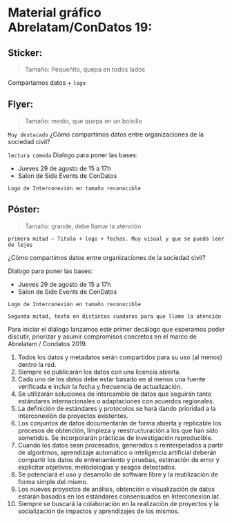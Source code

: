 # Material gráfico Abrelatam/ConDatos 19:

## Sticker: 
> Tamaño: Pequeñito, quepa en todos lados

Compartamos datos + ```logo```

## Flyer: 
> Tamaño: medio, que quepa en un bolsillo

```Muy destacado```
¿Cómo compartimos datos entre organizaciones de la sociedad civil? 

```lectura comoda```
Dialogo para poner las bases:
- Jueves 29 de agosto de 15 a 17h
- Salon de Side Events de ConDatos

```Logo de Interconexión en tamaño reconocible```

## Póster: 
> Tamaño: grande, debe llamar la atención

```primera mitad – Titulo + logo + fechas. Muy visual y que se pueda leer de lejos```

¿Cómo compartimos datos entre organizaciones de la sociedad civil?

Dialogo para poner las bases:
- Jueves 29 de agosto de 15 a 17h
- Salon de Side Events de ConDatos

```Logo de Interconexión en tamaño reconocible```


```Segunda mitad, texto en distintos cuadaros para que llame la atención```

Para iniciar el diálogo lanzamos este primer decálogo que esperamos poder discutir, priorizar y asumir compromisos concretos en el marco de Abrelatam / Condatos 2019.  
1. Todos los datos y metadatos serán compartidos para su uso (al menos) dentro la red.
2. Siempre se publicarán los datos con una licencia abierta.
3. Cada uno de los datos debe estar basado en al menos una fuente verificada e incluir la fecha y frecuencia de actualización.
4. Se utilizarán soluciones de intercambio de datos que seguirán tanto estándares internacionales o adaptaciones con acuerdos regionales.
5. La definición de estándares y protocolos se hará dando prioridad a la interconexión de proyectos existentes.
6. Los conjuntos de datos documentarán de forma abierta y replicable los procesos de obtención, limpieza y reestructuración a los que han sido sometidos. Se incorporarán prácticas de investigación reproducible.
7. Cuando los datos sean procesados, generados o reinterpetados a partir de algoritmos, aprendizaje automático o inteligencia artificial deberán compartir los datos de entrenamiento y pruebas, estimación de error y explicitar objetivos, metodologías y sesgos detectados.
8. Se potenciará el uso y desarrollo de software libre y la reutilización de forma simple del mismo.
9. Los nuevos proyectos de análisis, obtención o visualización de datos estarán basados en los estándares consensuados en Interconexion.lat.
10. Siempre se buscará la colaboración en la realización de proyectos y la socialización de impactos y aprendizajes de los mismos.

